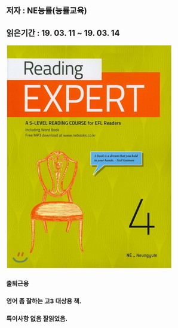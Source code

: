 ## 저자 :  NE능률(능률교육)

## 읽은기간 : 19. 03. 11 ~ 19. 03. 14

![Smithsonian Image](../../public/images/books-images/readingExpert04.jpg)

### 출퇴근용

### 영어 좀 잘하는 고3 대상용 책.

### 특이사항 없음 잘읽었음.
